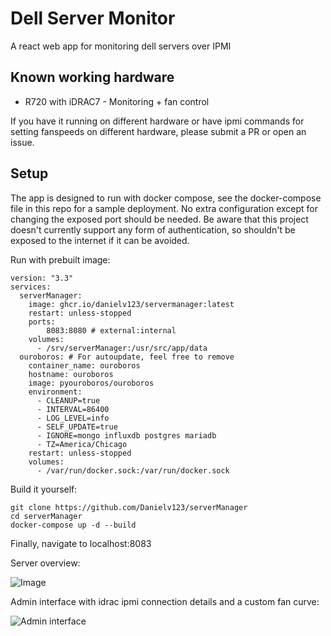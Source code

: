 # Dell Server Monitor

A react web app for monitoring dell servers over IPMI

## Known working hardware

* R720 with iDRAC7 - Monitoring + fan control

If you have it running on different hardware or have ipmi commands for setting fanspeeds on different hardware, please submit a PR or open an issue.

## Setup

The app is designed to run with docker compose, see the docker-compose file in this repo for a sample deployment. No extra configuration except for changing the exposed port should be needed. Be aware that this project doesn't currently support any form of authentication, so shouldn't be exposed to the internet if it can be avoided.

Run with prebuilt image:
```
version: "3.3"
services:
  serverManager:
    image: ghcr.io/danielv123/servermanager:latest
    restart: unless-stopped
    ports:
        8083:8080 # external:internal
    volumes:
      - /srv/serverManager:/usr/src/app/data
  ouroboros: # For autoupdate, feel free to remove
    container_name: ouroboros
    hostname: ouroboros
    image: pyouroboros/ouroboros
    environment:
      - CLEANUP=true
      - INTERVAL=86400
      - LOG_LEVEL=info
      - SELF_UPDATE=true
      - IGNORE=mongo influxdb postgres mariadb
      - TZ=America/Chicago
    restart: unless-stopped
    volumes:
      - /var/run/docker.sock:/var/run/docker.sock
```

Build it yourself:

    git clone https://github.com/Danielv123/serverManager
    cd serverManager
    docker-compose up -d --build

Finally, navigate to localhost:8083

Server overview:

![Image](https://i.imgur.com/5LeLWMA.png)

Admin interface with idrac ipmi connection details and a custom fan curve:

![Admin interface](https://i.imgur.com/sgIaziM.png)


